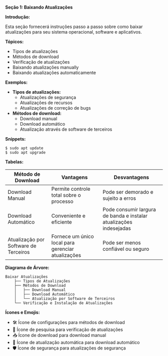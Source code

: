 **Seção 1: Baixando Atualizações**

**Introdução:**

Esta seção fornecerá instruções passo a passo sobre como baixar atualizações para seu sistema operacional, software e aplicativos.

**Tópicos:**

* Tipos de atualizações
* Métodos de download
* Verificação de atualizações
* Baixando atualizações manually
* Baixando atualizações automaticamente

**Exemplos:**

* **Tipos de atualizações:**
    * Atualizações de segurança
    * Atualizações de recursos
    * Atualizações de correção de bugs
* **Métodos de download:**
    * Download manual
    * Download automático
    * Atualização através de software de terceiros

**Snippets:**

```
$ sudo apt update
$ sudo apt upgrade
```

**Tabelas:**

| Método de Download | Vantagens | Desvantagens |
|---|---|---|
| Download Manual | Permite controle total sobre o processo | Pode ser demorado e sujeito a erros |
| Download Automático | Conveniente e eficiente | Pode consumir largura de banda e instalar atualizações indesejadas |
| Atualização por Software de Terceiros | Fornece um único local para gerenciar atualizações | Pode ser menos confiável ou seguro |

**Diagrama de Árvore:**

```
Baixar Atualizações
    ├── Tipos de Atualizações
    ├── Métodos de Download
    │   ├── Download Manual
    │   ├── Download Automático
    │   └── Atualização por Software de Terceiros
    └── Verificação e Instalação de Atualizações
```

**Ícones e Emojis:**

* 🛠 Ícone de configurações para métodos de download
* 🔎 Ícone de pesquisa para verificação de atualizações
* 📥 Ícone de download para download manual
* 🔄 Ícone de atualização automática para download automático
* 🛡️ Ícone de segurança para atualizações de segurança